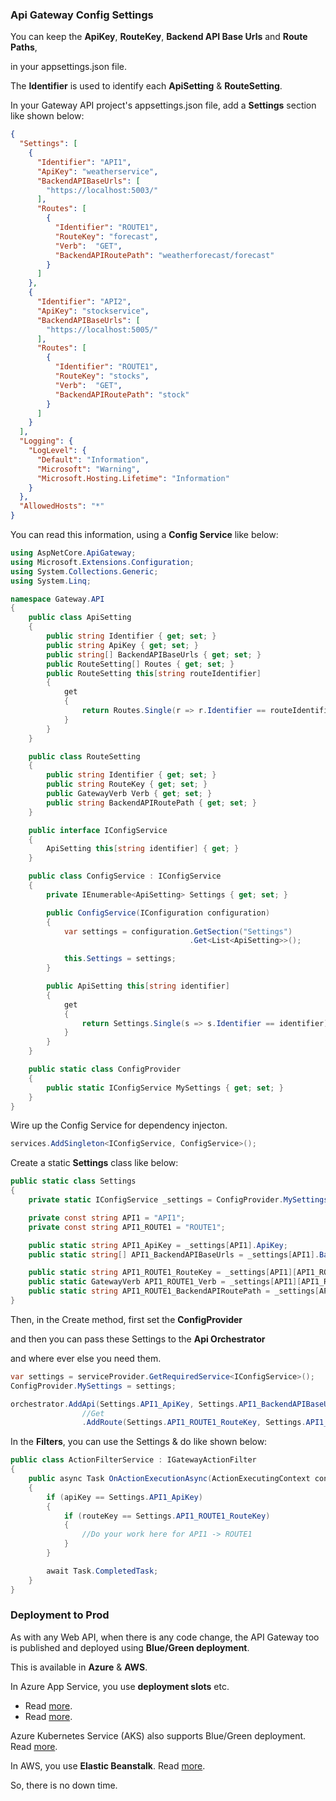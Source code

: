 ### Api Gateway Config Settings

You can keep the **ApiKey**, **RouteKey**, **Backend API Base Urls** and **Route Paths**,

in your appsettings.json file.

The **Identifier** is used to identify each **ApiSetting** & **RouteSetting**.

In your Gateway API project's appsettings.json file, add a **Settings** section like shown below:

```JSON
{
  "Settings": [
    {
      "Identifier": "API1",
      "ApiKey": "weatherservice",
      "BackendAPIBaseUrls": [
        "https://localhost:5003/"
      ],
      "Routes": [
        {
          "Identifier": "ROUTE1",
          "RouteKey": "forecast",
          "Verb":  "GET",
          "BackendAPIRoutePath": "weatherforecast/forecast"
        }
      ]
    },
    {
      "Identifier": "API2",
      "ApiKey": "stockservice",
      "BackendAPIBaseUrls": [
        "https://localhost:5005/"
      ],
      "Routes": [
        {
          "Identifier": "ROUTE1",
          "RouteKey": "stocks",
          "Verb":  "GET",
          "BackendAPIRoutePath": "stock"
        }
      ]
    }
  ],
  "Logging": {
    "LogLevel": {
      "Default": "Information",
      "Microsoft": "Warning",
      "Microsoft.Hosting.Lifetime": "Information"
    }
  },
  "AllowedHosts": "*"
}
```

You can read this information, using a **Config Service** like below:

```C#
using AspNetCore.ApiGateway;
using Microsoft.Extensions.Configuration;
using System.Collections.Generic;
using System.Linq;

namespace Gateway.API
{
    public class ApiSetting
    {
        public string Identifier { get; set; }
        public string ApiKey { get; set; }
        public string[] BackendAPIBaseUrls { get; set; }
        public RouteSetting[] Routes { get; set; }
        public RouteSetting this[string routeIdentifier]
        {
            get
            {
                return Routes.Single(r => r.Identifier == routeIdentifier);
            }
        }        
    }

    public class RouteSetting
    {
        public string Identifier { get; set; }
        public string RouteKey { get; set; }
        public GatewayVerb Verb { get; set; }
        public string BackendAPIRoutePath { get; set; }        
    }

    public interface IConfigService
    {
        ApiSetting this[string identifier] { get; }            
    }

    public class ConfigService : IConfigService
    {
        private IEnumerable<ApiSetting> Settings { get; set; }

        public ConfigService(IConfiguration configuration)
        {
            var settings = configuration.GetSection("Settings")
                                        .Get<List<ApiSetting>>();

            this.Settings = settings;
        }

        public ApiSetting this[string identifier]
        {
            get
            {
                return Settings.Single(s => s.Identifier == identifier);
            }
        }        
    }

    public static class ConfigProvider
    {
        public static IConfigService MySettings { get; set; }       
    }
}
```

Wire up the Config Service for dependency injecton.

```C#
services.AddSingleton<IConfigService, ConfigService>();
```

Create a static **Settings** class like below:

```C#
public static class Settings
{
    private static IConfigService _settings = ConfigProvider.MySettings;

    private const string API1 = "API1";
    private const string API1_ROUTE1 = "ROUTE1";

    public static string API1_ApiKey = _settings[API1].ApiKey;
    public static string[] API1_BackendAPIBaseUrls = _settings[API1].BackendAPIBaseUrls;

    public static string API1_ROUTE1_RouteKey = _settings[API1][API1_ROUTE1].RouteKey;
    public static GatewayVerb API1_ROUTE1_Verb = _settings[API1][API1_ROUTE1].Verb;
    public static string API1_ROUTE1_BackendAPIRoutePath = _settings[API1][API1_ROUTE1].BackendAPIRoutePath;
}
```

Then, in the Create method, first set the **ConfigProvider** 

and then you can pass these Settings to the **Api Orchestrator**

and where ever else you need them.

```C#
var settings = serviceProvider.GetRequiredService<IConfigService>();
ConfigProvider.MySettings = settings;

orchestrator.AddApi(Settings.API1_ApiKey, Settings.API1_BackendAPIBaseUrls)
                //Get
                .AddRoute(Settings.API1_ROUTE1_RouteKey, Settings.API1_ROUTE1_Verb, new RouteInfo { Path = Settings.API1_ROUTE1_BackendAPIRoutePath })
```

In the **Filters**, you can use the Settings & do like shown below:

```C#
public class ActionFilterService : IGatewayActionFilter
{    
    public async Task OnActionExecutionAsync(ActionExecutingContext context, string apiKey, string routeKey, string verb)
    {
        if (apiKey == Settings.API1_ApiKey)
        {
            if (routeKey == Settings.API1_ROUTE1_RouteKey)
            {
                //Do your work here for API1 -> ROUTE1
            }
        }

        await Task.CompletedTask;
    }
}
```

### Deployment to Prod

As with any Web API, when there is any code change, the API Gateway too is published and deployed using **Blue/Green deployment**.

This is available in **Azure** & **AWS**.

In Azure App Service, you use **deployment slots** etc. 

*   Read [more](https://learn.microsoft.com/en-us/azure/app-service/deploy-best-practices#use-deployment-slots).
*   Read [more](https://learn.microsoft.com/en-us/azure/container-apps/blue-green-deployment?pivots=azure-cli).

Azure Kubernetes Service (AKS) also supports Blue/Green deployment. Read [more](https://learn.microsoft.com/en-us/azure/architecture/guide/aks/blue-green-deployment-for-aks).

In AWS, you use **Elastic Beanstalk**. Read [more](https://docs.aws.amazon.com/elasticbeanstalk/latest/dg/using-features.CNAMESwap.html).

So, there is no down time.